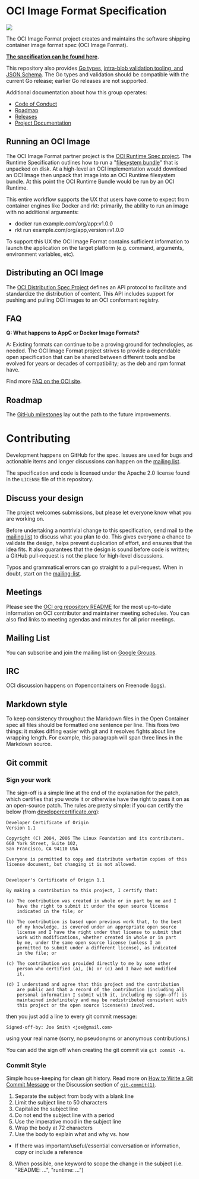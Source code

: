 # OCI Image Format Specification
<div>
<a href="https://travis-ci.org/opencontainers/image-spec">
<img src="https://travis-ci.org/opencontainers/image-spec.svg?branch=master"></img>
</a>
</div>

The OCI Image Format project creates and maintains the software shipping container image format spec (OCI Image Format).

**[The specification can be found here](spec.md).**

This repository also provides [Go types](specs-go), [intra-blob validation tooling, and JSON Schema](schema).
The Go types and validation should be compatible with the current Go release; earlier Go releases are not supported.

Additional documentation about how this group operates:

- [Code of Conduct][code-of-conduct]
- [Roadmap](#roadmap)
- [Releases](RELEASES.md)
- [Project Documentation](project.md)

## Running an OCI Image

The OCI Image Format partner project is the [OCI Runtime Spec project](https://github.com/opencontainers/runtime-spec).
The Runtime Specification outlines how to run a "[filesystem bundle](https://github.com/opencontainers/runtime-spec/blob/master/bundle.md)" that is unpacked on disk.
At a high-level an OCI implementation would download an OCI Image then unpack that image into an OCI Runtime filesystem bundle.
At this point the OCI Runtime Bundle would be run by an OCI Runtime.

This entire workflow supports the UX that users have come to expect from container engines like Docker and rkt: primarily, the ability to run an image with no additional arguments:

* docker run example.com/org/app:v1.0.0
* rkt run example.com/org/app,version=v1.0.0

To support this UX the OCI Image Format contains sufficient information to launch the application on the target platform (e.g. command, arguments, environment variables, etc).

## Distributing an OCI Image

The [OCI Distribution Spec Project](https://github.com/opencontainers/distribution-spec/) defines an API protocol to facilitate and standardize the distribution of content.
This API includes support for pushing and pulling OCI images to an OCI conformant registry.

## FAQ

**Q: What happens to AppC or Docker Image Formats?**

A: Existing formats can continue to be a proving ground for technologies, as needed.
The OCI Image Format project strives to provide a dependable open specification that can be shared between different tools and be evolved for years or decades of compatibility; as the deb and rpm format have.

Find more [FAQ on the OCI site](https://www.opencontainers.org/faq).

## Roadmap

The [GitHub milestones](https://github.com/opencontainers/image-spec/milestones) lay out the path to the future improvements.

# Contributing

Development happens on GitHub for the spec.
Issues are used for bugs and actionable items and longer discussions can happen on the [mailing list](#mailing-list).

The specification and code is licensed under the Apache 2.0 license found in the `LICENSE` file of this repository.

## Discuss your design

The project welcomes submissions, but please let everyone know what you are working on.

Before undertaking a nontrivial change to this specification, send mail to the [mailing list](#mailing-list) to discuss what you plan to do.
This gives everyone a chance to validate the design, helps prevent duplication of effort, and ensures that the idea fits.
It also guarantees that the design is sound before code is written; a GitHub pull-request is not the place for high-level discussions.

Typos and grammatical errors can go straight to a pull-request.
When in doubt, start on the [mailing-list](#mailing-list).

## Meetings

Please see the [OCI org repository README](https://github.com/opencontainers/org#meetings) for the most up-to-date information on OCI contributor and maintainer meeting schedules. 
You can also find links to meeting agendas and minutes for all prior meetings.

## Mailing List

You can subscribe and join the mailing list on [Google Groups](https://groups.google.com/a/opencontainers.org/forum/#!forum/dev).

## IRC

OCI discussion happens on #opencontainers on Freenode ([logs][irc-logs]).

## Markdown style

To keep consistency throughout the Markdown files in the Open Container spec all files should be formatted one sentence per line.
This fixes two things: it makes diffing easier with git and it resolves fights about line wrapping length.
For example, this paragraph will span three lines in the Markdown source.

## Git commit

### Sign your work

The sign-off is a simple line at the end of the explanation for the patch, which certifies that you wrote it or otherwise have the right to pass it on as an open-source patch.
The rules are pretty simple: if you can certify the below (from [developercertificate.org](https://developercertificate.org/)):

```
Developer Certificate of Origin
Version 1.1

Copyright (C) 2004, 2006 The Linux Foundation and its contributors.
660 York Street, Suite 102,
San Francisco, CA 94110 USA

Everyone is permitted to copy and distribute verbatim copies of this
license document, but changing it is not allowed.


Developer's Certificate of Origin 1.1

By making a contribution to this project, I certify that:

(a) The contribution was created in whole or in part by me and I
    have the right to submit it under the open source license
    indicated in the file; or

(b) The contribution is based upon previous work that, to the best
    of my knowledge, is covered under an appropriate open source
    license and I have the right under that license to submit that
    work with modifications, whether created in whole or in part
    by me, under the same open source license (unless I am
    permitted to submit under a different license), as indicated
    in the file; or

(c) The contribution was provided directly to me by some other
    person who certified (a), (b) or (c) and I have not modified
    it.

(d) I understand and agree that this project and the contribution
    are public and that a record of the contribution (including all
    personal information I submit with it, including my sign-off) is
    maintained indefinitely and may be redistributed consistent with
    this project or the open source license(s) involved.
```

then you just add a line to every git commit message:

    Signed-off-by: Joe Smith <joe@gmail.com>

using your real name (sorry, no pseudonyms or anonymous contributions.)

You can add the sign off when creating the git commit via `git commit -s`.

### Commit Style

Simple house-keeping for clean git history.
Read more on [How to Write a Git Commit Message](https://chris.beams.io/posts/git-commit/) or the Discussion section of [`git-commit(1)`](https://git-scm.com/docs/git-commit).

1. Separate the subject from body with a blank line
2. Limit the subject line to 50 characters
3. Capitalize the subject line
4. Do not end the subject line with a period
5. Use the imperative mood in the subject line
6. Wrap the body at 72 characters
7. Use the body to explain what and why vs. how
  * If there was important/useful/essential conversation or information, copy or include a reference
8. When possible, one keyword to scope the change in the subject (i.e. "README: ...", "runtime: ...")


[code-of-conduct]: https://github.com/opencontainers/org/blob/master/CODE_OF_CONDUCT.md
[irc-logs]: http://ircbot.wl.linuxfoundation.org/eavesdrop/%23opencontainers/
